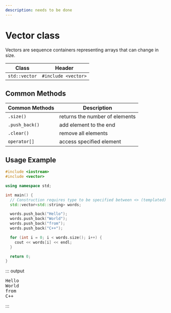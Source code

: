 ```yaml
---
description: needs to be done
---
```


# Vector class

Vectors are sequence containers representing arrays that can change in size.

| Class | Header |
| --- | --- |
| `std::vector` | `#include <vector>` |

## Common Methods

| Common Methods | Description |
| --- | --- |
| `.size()` | returns the number of elements |
| `.push_back()` | add element to the end |
| `.clear()` | remove all elements |
| `operator[]` | access specified element |

## Usage Example

```cpp
#include <iostream>
#include <vector>

using namespace std;

int main() {
  // Construction requires type to be specified between <> (templated)
  std::vector<std::string> words;

  words.push_back("Hello");
  words.push_back("World");
  words.push_back("from");
  words.push_back("C++");

  for (int i = 0; i < words.size(); i++) {
    cout << words[i] << endl;
  }

  return 0;
}
```

::: output
<pre>
Hello
World
from
C++
</pre>
:::
